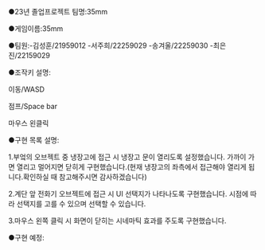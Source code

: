 ●23년 졸업프로젝트 팀명:35mm

●게임이름:35mm

●팀원:-김성훈/21959012 -서주희/22259029 -송겨울/22259030 -최은진/22159029

●조작키 설명:

이동/WASD

점프/Space bar

마우스 왼클릭

●구현 목록 설명:

1.부엌의 오브젝트 중 냉장고에 접근 시 냉장고 문이 열리도록 설정했습니다. 가까이 가면 열리고 멀어지면 닫히게 구현했습니다.(현재 냉장고의 좌측에서 접근해야 열리게 됩니다.확인하실 때 참고해주시면 감사하겠습니다)

2.계단 앞 전화기 오브젝트에 접근 시 UI 선택지가 나타나도록 구현했습니다. 시점에 따라 선택지를 고를 수 있으며 선택할 수 있습니다.

3.마우스 왼쪽 클릭 시 화면이 닫히는 시네마틱 효과를 주도록 구현했습니다. 

●구현 예정:
